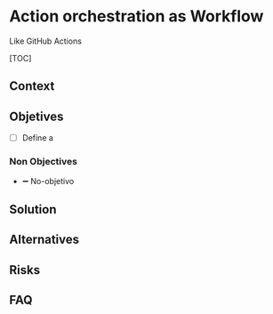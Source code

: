 # Action orchestration as Workflow
Like GitHub Actions

[TOC]

## Context
<!--Antecedentes breves y contexto del objetivo a lograr. Usa enlaces si es necesario-->

## Objetives

- [ ] Define a  


### Non Objectives

- ➖ No-objetivo <!--Algo que sería un objetivo, pero se decide explícitamente omitir-->

## Solution
<!--Comenzar con descripciones generales, luego detallar-->


## Alternatives

## Risks

## FAQ

